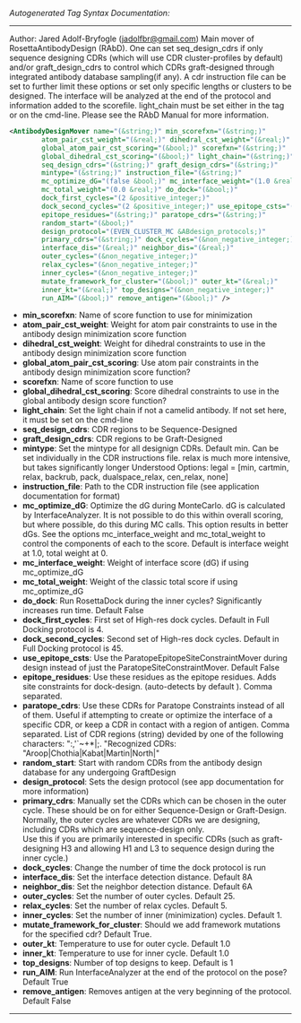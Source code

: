 <!-- THIS IS AN AUTOGENERATED FILE: Don't edit it directly, instead change the schema definition in the code itself. -->

_Autogenerated Tag Syntax Documentation:_

---
Author: Jared Adolf-Bryfogle (jadolfbr@gmail.com)
 Main mover of RosettaAntibodyDesign (RAbD). One can set seq_design_cdrs if only sequence designing CDRs (which will use CDR cluster-profiles by default) and/or graft_design_cdrs to control which CDRs graft-designed through integrated antibody database sampling(if any).  A cdr instruction file can be set to further limit these options or set only specific lengths or clusters to be designed.  The interface will be analyzed at the end of the protocol and information added to the scorefile.  light_chain must be set either in the tag or on the cmd-line.  Please see the RAbD Manual for more information.

```xml
<AntibodyDesignMover name="(&string;)" min_scorefxn="(&string;)"
        atom_pair_cst_weight="(&real;)" dihedral_cst_weight="(&real;)"
        global_atom_pair_cst_scoring="(&bool;)" scorefxn="(&string;)"
        global_dihedral_cst_scoring="(&bool;)" light_chain="(&string;)"
        seq_design_cdrs="(&string;)" graft_design_cdrs="(&string;)"
        mintype="(&string;)" instruction_file="(&string;)"
        mc_optimize_dG="(false &bool;)" mc_interface_weight="(1.0 &real;)"
        mc_total_weight="(0.0 &real;)" do_dock="(&bool;)"
        dock_first_cycles="(2 &positive_integer;)"
        dock_second_cycles="(2 &positive_integer;)" use_epitope_csts="(&bool;)"
        epitope_residues="(&string;)" paratope_cdrs="(&string;)"
        random_start="(&bool;)"
        design_protocol="(EVEN_CLUSTER_MC &ABdesign_protocols;)"
        primary_cdrs="(&string;)" dock_cycles="(&non_negative_integer;)"
        interface_dis="(&real;)" neighbor_dis="(&real;)"
        outer_cycles="(&non_negative_integer;)"
        relax_cycles="(&non_negative_integer;)"
        inner_cycles="(&non_negative_integer;)"
        mutate_framework_for_cluster="(&bool;)" outer_kt="(&real;)"
        inner_kt="(&real;)" top_designs="(&non_negative_integer;)"
        run_AIM="(&bool;)" remove_antigen="(&bool;)" />
```

-   **min_scorefxn**: Name of score function to use for minimization
-   **atom_pair_cst_weight**: Weight for atom pair constraints to use in the antibody design minimization score function
-   **dihedral_cst_weight**: Weight for dihedral constraints to use in the antibody design minimization score function
-   **global_atom_pair_cst_scoring**: Use atom pair constraints in the antibody design minimization score function?
-   **scorefxn**: Name of score function to use
-   **global_dihedral_cst_scoring**: Score dihedral constraints to use in the global antibody design score function?
-   **light_chain**: Set the light chain if not a camelid antibody.  If not set here, it must be set on the cmd-line
-   **seq_design_cdrs**: CDR regions to be Sequence-Designed
-   **graft_design_cdrs**: CDR regions to be Graft-Designed
-   **mintype**: Set the mintype for all designign CDRs.  Default min. Can be set individually in the CDR instructions file.  relax is much more intensive, but takes significantly longer 
 Understood Options: legal = [min, cartmin, relax, backrub, pack, dualspace_relax, cen_relax, none]
-   **instruction_file**: Path to the CDR instruction file (see application documentation for format)
-   **mc_optimize_dG**: Optimize the dG during MonteCarlo.  dG is calculated by InterfaceAnalyzer. 
It is not possible to do this within overall scoring, but where possible, do this during MC calls.
 This option results in better dGs.  See the options mc_interface_weight and mc_total_weight to control the components of each to the score. 
 Default is interface weight at 1.0, total weight at 0.
-   **mc_interface_weight**: Weight of interface score (dG) if using mc_optimize_dG
-   **mc_total_weight**: Weight of the classic total score if using mc_optimize_dG
-   **do_dock**: Run RosettaDock during the inner cycles? Significantly increases run time. Default False
-   **dock_first_cycles**: First set of High-res dock cycles.  Default in Full Docking protocol is 4.
-   **dock_second_cycles**: Second set of High-res dock cycles.  Default in Full Docking protocol is 45.
-   **use_epitope_csts**: Use the ParatopeEpitopeSiteConstraintMover during design instead of just the ParatopeSiteConstraintMover. Default False
-   **epitope_residues**: Use these residues as the epitope residues.  Adds site constraints for dock-design. (auto-detects by default ). Comma separated.
-   **paratope_cdrs**: Use these CDRs for Paratope Constraints instead of all of them. Useful if attempting to create or optimize the interface of a specific CDR, or keep a CDR in contact with a region of antigen. Comma separated.
List of CDR regions (string) devided by one of the following characters: ":,'`~+*|;. "Recognized CDRs: "Aroop|Chothia|Kabat|Martin|North|"
-   **random_start**: Start with random CDRs from the antibody design database for any undergoing GraftDesign
-   **design_protocol**: Sets the design protocol (see app documentation for more information)
-   **primary_cdrs**: Manually set the CDRs which can be chosen in the outer cycle. 
These should be on for either Sequence-Design or Graft-Design. 
Normally, the outer cycles are whatever CDRs we are designing, including CDRs which are sequence-design only.  
Use this if you are primarily interested in specific CDRs (such as graft-designing H3 and allowing H1 and L3 to sequence design during the inner cycle.)
-   **dock_cycles**: Change the number of time the dock protocol is run
-   **interface_dis**: Set the interface detection distance. Default 8A
-   **neighbor_dis**: Set the neighbor detection distance. Default 6A
-   **outer_cycles**: Set the number of outer cycles. Default 25.
-   **relax_cycles**: Set the number of relax cycles. Default 5.
-   **inner_cycles**: Set the number of inner (minimization) cycles. Default 1.
-   **mutate_framework_for_cluster**: Should we add framework mutations for the specified cdr? Default True.
-   **outer_kt**: Temperature to use for outer cycle. Default 1.0
-   **inner_kt**: Temperature to use for inner cycle. Default 1.0
-   **top_designs**: Number of top designs to keep. Default is 1
-   **run_AIM**: Run InterfaceAnalyzer at the end of the protocol on the pose?  Default True
-   **remove_antigen**: Removes antigen at the very beginning of the protocol. Default False

---
